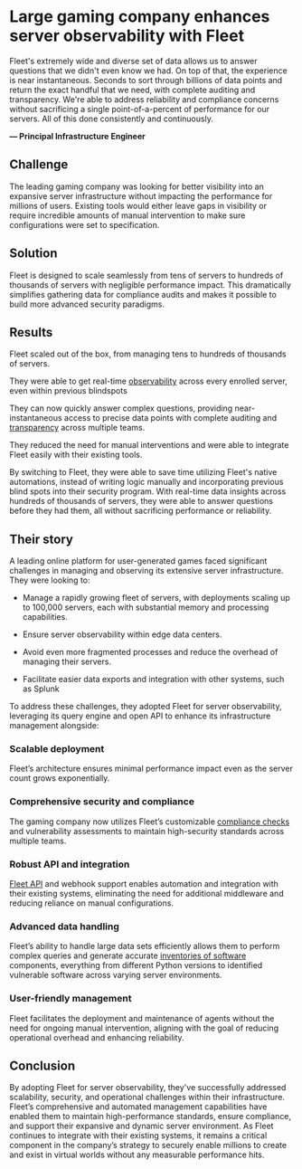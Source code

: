 # Large gaming company enhances server observability with Fleet

<div purpose="attribution-quote">

Fleet's extremely wide and diverse set of data allows us to answer questions that we didn't even know we had. On top of that, the experience is near instantaneous. Seconds to sort through billions of data points and return the exact handful that we need, with complete auditing and transparency. We're able to address reliability and compliance concerns without sacrificing a single point-of-a-percent of performance for our servers. All of this done consistently and continuously.

**— Principal Infrastructure Engineer**
</div>

## Challenge

The leading gaming company was looking for better visibility into an expansive server infrastructure without impacting the performance for millions of users. Existing tools would either leave gaps in visibility or require incredible amounts of manual intervention to make sure configurations were set to specification.

## Solution 

Fleet is designed to scale seamlessly from tens of servers to hundreds of thousands of servers with negligible performance impact. This dramatically simplifies gathering data for compliance audits and makes it possible to build more advanced security paradigms.

## Results

<div purpose="checklist">

Fleet scaled out of the box, from managing tens to hundreds of thousands of servers.

They were able to get real-time [observability](https://fleetdm.com/observability) across every enrolled server, even within previous blindspots

They can now quickly answer complex questions, providing near-instantaneous access to precise data points with complete auditing and [transparency](https://fleetdm.com/better) across multiple teams.

They reduced the need for manual interventions and were able to integrate Fleet easily with their existing tools.
</div>

By switching to Fleet, they were able to save time utilizing Fleet's native automations, instead of writing logic manually and incorporating previous blind spots into their security program. With real-time data insights across hundreds of thousands of servers, they were able to answer questions before they had them, all without sacrificing performance or reliability.


## Their story

A leading online platform for user-generated games faced significant challenges in managing and observing its extensive server infrastructure. They were looking to:

- Manage a rapidly growing fleet of servers, with deployments scaling up to 100,000 servers, each with substantial memory and processing capabilities.

- Ensure server observability within edge data centers.

- Avoid even more fragmented processes and reduce the overhead of managing their servers.

- Facilitate easier data exports and integration with other systems, such as Splunk

To address these challenges, they adopted Fleet for server observability, leveraging its query engine and open API to enhance its infrastructure management alongside:

### Scalable deployment 

Fleet’s architecture ensures minimal performance impact even as the server count grows exponentially.

### Comprehensive security and compliance

The gaming company now utilizes Fleet’s customizable [compliance checks](https://fleetdm.com/queries) and vulnerability assessments to maintain high-security standards across multiple teams.

### Robust API and integration

[Fleet API](https://fleetdm.com/docs/rest-api/rest-api) and webhook support enables automation and integration with their existing systems, eliminating the need for additional middleware and reducing reliance on manual configurations.

### Advanced data handling

Fleet’s ability to handle large data sets efficiently allows them to perform complex queries and generate accurate [inventories of software](https://fleetdm.com/software-management) components, everything from different Python versions to identified vulnerable software across varying server environments.

### User-friendly management 

Fleet facilitates the deployment and maintenance of agents without the need for ongoing manual intervention, aligning with the goal of reducing operational overhead and enhancing reliability.


## Conclusion

By adopting Fleet for server observability, they've successfully addressed scalability, security, and operational challenges within their infrastructure. Fleet’s comprehensive and automated management capabilities have enabled them to maintain high-performance standards, ensure compliance, and support their expansive and dynamic server environment. As Fleet continues to integrate with their existing systems, it remains a critical component in the company’s strategy to securely enable millions to create and exist in virtual worlds without any measurable performance hits.

<call-to-action></call-to-action>

<meta name="category" value="announcements">
<meta name="authorGitHubUsername" value="Drew-P-drawers">
<meta name="authorFullName" value="Andrew Baker">
<meta name="publishedOn" value="2024-12-11">
<meta name="articleTitle" value="Large gaming company enhances server observability with Fleet">
<meta name="description" value="Large gaming company enhances server observability with Fleet">
